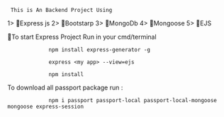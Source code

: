     
     This is An Backend Project Using 
1> 🔴Express js
2> 🔴Bootstarp
3> 🔴MongoDb
4> 🔴Mongoose
5> 🔴EJS

🔴To start  Express Project Run in your cmd/terminal 

                 npm install express-generator -g
 
                 express <my app> --view=ejs

                 npm install 


To download all passport package run :

                 npm i passport passport-local passport-local-mongoose  mongoose express-session
